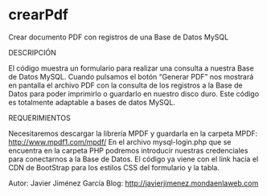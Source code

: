 # crearPdf

Crear documento PDF con registros de una Base de Datos MySQL

DESCRIPCIÓN

El código muestra un formulario para realizar una consulta a nuestra Base de Datos MySQL. 
Cuando pulsamos el botón “Generar PDF” nos mostrará en pantalla el archivo PDF con la consulta de los registros a la Base de Datos 
para poder imprimirlo o guardarlo en nuestro disco duro.
Este código es totalmente adaptable a bases de datos MySQL.

REQUERIMIENTOS

Necesitaremos descargar la librería MPDF y guardarla en la carpeta MPDF:
http://www.mpdf1.com/mpdf/
En el archivo mysql-login.php que se encuentra en la carpeta PHP podremos introducir nuestras credenciales para conectarnos a la Base de Datos.
El código ya viene con el link hacia el CDN de BootStrap para los estilos CSS del formulario y la tabla.


Autor: Javier Jiménez García
Blog: http://javierjimenez.mondaenlaweb.com
